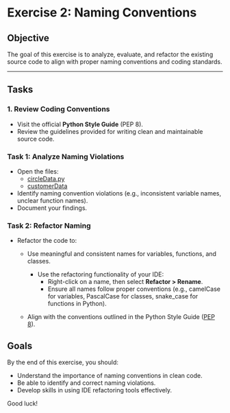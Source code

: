 # Exercise 2: Naming Conventions

## Objective
The goal of this exercise is to analyze, evaluate, and refactor the existing source code to align with proper naming conventions and coding standards.

---

## Tasks

### 1. **Review Coding Conventions**
- Visit the official **Python Style Guide** (PEP 8).
- Review the guidelines provided for writing clean and maintainable source code.

### Task 1: Analyze Naming Violations
- Open the files:
  - [circleData.py](./exercises/circleData.py)
  - [customerData](./exercises/customerData.py)
- Identify naming convention violations (e.g., inconsistent variable names, unclear function names).
- Document your findings.

### Task 2: Refactor Naming
- Refactor the code to:
  - Use meaningful and consistent names for variables, functions, and classes.
    - Use the refactoring functionality of your IDE:
      - Right-click on a name, then select **Refactor >   Rename**.
      - Ensure all names follow proper conventions (e.g., camelCase for variables, PascalCase for classes, snake_case for functions in Python).

  - Align with the conventions outlined in the Python Style Guide ([PEP 8](https://peps.python.org/pep-0008/)).

## Goals
By the end of this exercise, you should:
- Understand the importance of naming conventions in clean code.
- Be able to identify and correct naming violations.
- Develop skills in using IDE refactoring tools effectively.

Good luck!